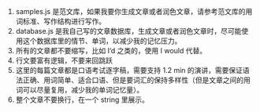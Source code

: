1. samples.js 是范文库，如果我要你生成文章或者润色文章，请参考范文库的用词标准、写作结构进行写作。
2. database.js 是我自己写的文章数据库，生成文章或者润色文章时，尽可能使用这个数据库里的情节、单词，以减少我的记忆压力。
3. 所有的文章都不要缩写，比如 I‘d 之类的，使用 I would 代替。
4. 行文要富有逻辑，不要来回跳跃
5. 这里的每篇文章都是口语考试逐字稿，需要支持 1.2 min 的演讲，需要保证语法正确、用词简单、适合口语、但是要词汇的保持多样性（但是文章之间的用词可以尽量复用，减少我的单词记忆量）。
6. 整个文章不要换行，在一个 string 里展示。